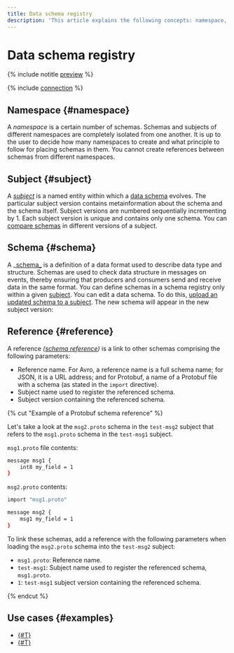 ```yaml
---
title: Data schema registry
description: 'This article explains the following concepts: namespace, subject, schema, and reference.'
---
```


# Data schema registry

{% include notitle [preview](../../_includes/note-preview.md) %}

{% include [connection](../../_includes/metadata-hub/schema-registry-definition.md) %}

## Namespace {#namespace}

A _namespace_ is a certain number of schemas. Schemas and subjects of different namespaces are completely isolated from one another. It is up to the user to decide how many namespaces to create and what principle to follow for placing schemas in them. You cannot create references between schemas from different namespaces.

## Subject {#subject}

A _[subject](https://docs.confluent.io/platform/current/schema-registry/develop/api.html#subjects)_ is a named entity within which a [data schema](#schema) evolves.
The particular subject version contains metainformation about the schema and the schema itself. Subject versions are numbered sequentially incrementing by 1. Each subject version is unique and contains only one schema. You can [compare schemas](../operations/compare-schemas) in different versions of a subject.

## Schema {#schema}

A _[schema_](https://docs.confluent.io/platform/current/schema-registry/develop/api.html#schemas) is a definition of a data format used to describe data type and structure.
Schemas are used to check data structure in messages on events, thereby ensuring that producers and consumers send and receive data in the same format. You can define schemas in a schema registry only within a given [subject](#subject).
You can edit a data schema. To do this, [upload an updated schema to a subject](../operations/add-schema.md). The new schema will appear in the new subject version:

## Reference {#reference}

A reference _([schema reference](https://docs.confluent.io/platform/current/schema-registry/fundamentals/serdes-develop/index.html#referenced-schemas))_ is a link to other schemas comprising the following parameters:

* Reference name. For Avro, a reference name is a full schema name; for JSON, it is a URL address; and for Protobuf, a name of a Protobuf file with a schema (as stated in the `import` directive).
* Subject name used to register the referenced schema.
* Subject version containing the referenced schema.

{% cut "Example of a Protobuf schema reference" %}

Let's take a look at the `msg2.proto` schema in the `test-msg2` subject that refers to the `msg1.proto` schema in the `test-msg1` subject.

`msg1.proto` file contents:

```bash
message msg1 {
    int8 my_field = 1
}
```

`msg2.proto` contents:

```bash
import "msg1.proto"

message msg2 {
    msg1 my_field = 1
}
```

To link these schemas, add a reference with the following parameters when loading the `msg2.proto` schema into the `test-msg2` subject:
* `msg1.proto`: Reference name.
* `test-msg1`: Subject name used to register the referenced schema, `msg1.proto`.
* `1`: `test-msg1` subject version containing the referenced schema.

{% endcut %}

## Use cases {#examples}

* [{#T}](../tutorials/managed-schema-registry.md)
* [{#T}](../tutorials/schema-registry-cdc-debezium-kafka.md)